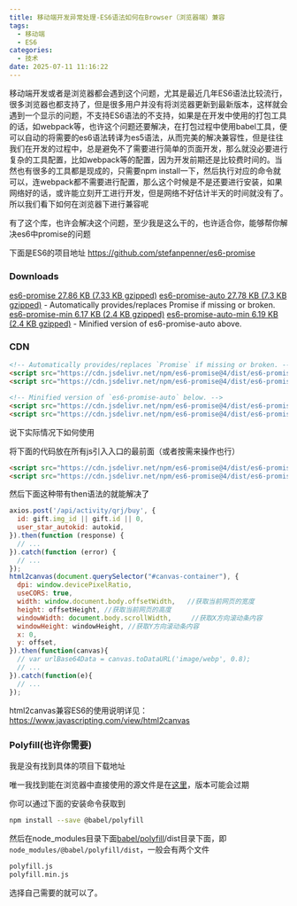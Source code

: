 ```yaml
---
title: 移动端开发异常处理-ES6语法如何在Browser（浏览器端）兼容
tags:
  - 移动端
  - ES6
categories:
  - 技术
date: 2025-07-11 11:16:22
---
```


移动端开发或者是浏览器都会遇到这个问题，尤其是最近几年ES6语法比较流行，很多浏览器也都支持了，但是很多用户并没有将浏览器更新到最新版本，这样就会遇到一个显示的问题，不支持ES6语法的不支持，如果是在开发中使用的打包工具的话，如webpack等，也许这个问题还要解决，在打包过程中使用babel工具，便可以自动的将需要的es6语法转译为es5语法，从而完美的解决兼容性，但是往往我们在开发的过程中，总是避免不了需要进行简单的页面开发，那么就没必要进行复杂的工具配置，比如webpack等的配置，因为开发前期还是比较费时间的。当然也有很多的工具都是现成的，只需要npm install一下，然后执行对应的命令就可以，连webpack都不需要进行配置，那么这个时候是不是还要进行安装，如果网络好的话，或许能立刻开工进行开发，但是网络不好估计半天的时间就没有了。所以我们看下如何在浏览器下进行兼容呢

有了这个库，也许会解决这个问题，至少我是这么干的，也许适合你，能够帮你解决es6中promise的问题

下面是ES6的项目地址 <https://github.com/stefanpenner/es6-promise>

### Downloads

[es6-promise 27.86 KB (7.33 KB gzipped)](https://cdn.jsdelivr.net/npm/es6-promise/dist/es6-promise.js) [es6-promise-auto 27.78 KB (7.3 KB gzipped)](https://cdn.jsdelivr.net/npm/es6-promise/dist/es6-promise.auto.js) - Automatically provides/replaces Promise if missing or broken. [es6-promise-min 6.17 KB (2.4 KB gzipped)](https://cdn.jsdelivr.net/npm/es6-promise/dist/es6-promise.min.js) [es6-promise-auto-min 6.19 KB (2.4 KB gzipped)](https://cdn.jsdelivr.net/npm/es6-promise/dist/es6-promise.auto.min.js) - Minified version of es6-promise-auto above.

### CDN

```html
<!-- Automatically provides/replaces `Promise` if missing or broken. -->
<script src="https://cdn.jsdelivr.net/npm/es6-promise@4/dist/es6-promise.js"></script>
<script src="https://cdn.jsdelivr.net/npm/es6-promise@4/dist/es6-promise.auto.js"></script> 

<!-- Minified version of `es6-promise-auto` below. -->
<script src="https://cdn.jsdelivr.net/npm/es6-promise@4/dist/es6-promise.min.js"></script>
<script src="https://cdn.jsdelivr.net/npm/es6-promise@4/dist/es6-promise.auto.min.js"></script>
```

说下实际情况下如何使用

将下面的代码放在所有js引入入口的最前面（或者按需来操作也行）

```html
<script src="https://cdn.jsdelivr.net/npm/es6-promise@4/dist/es6-promise.min.js"></script>
<script src="https://cdn.jsdelivr.net/npm/es6-promise@4/dist/es6-promise.auto.min.js"></script>
```

然后下面这种带有then语法的就能解决了

```javascript
axios.post('/api/activity/qrj/buy', {
  id: gift.img_id || gift.id || 0,
  user_star_autokid: autokid,
}).then(function (response) {
  // ...
}).catch(function (error) {
  // ...
});
html2canvas(document.querySelector("#canvas-container"), {
  dpi: window.devicePixelRatio,
  useCORS: true,
  width: window.document.body.offsetWidth,   //获取当前网页的宽度
  height: offsetHeight, //获取当前网页的高度
  windowWidth: document.body.scrollWidth,     //获取X方向滚动条内容
  windowHeight: windowHeight, //获取Y方向滚动条内容
  x: 0,
  y: offset,
}).then(function(canvas){
  // var urlBase64Data = canvas.toDataURL('image/webp', 0.8);
  // ...
}).catch(function(e){
  // ...
});
```

html2canvas兼容ES6的使用说明详见：<https://www.javascripting.com/view/html2canvas>

### Polyfill(也许你需要)

我是没有找到具体的项目下载地址

唯一我找到能在浏览器中直接使用的源文件是在[这里](https://registry.npm.taobao.org/@babel/polyfill/download/@babel/polyfill-7.8.3.tgz)，版本可能会过期

你可以通过下面的安装命令获取到

```bash
npm install --save @babel/polyfill
```

然后在node\_modules目录下面[babel/polyfill](https://github.com/babel/polyfill "GitHub Repository: babel/polyfill")/dist目录下面，即`node_modules/@babel/polyfill/dist`，一般会有两个文件

```bash
polyfill.js
polyfill.min.js
```

选择自己需要的就可以了。
